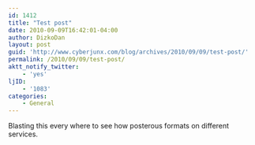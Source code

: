 ```yaml
---
id: 1412
title: "Test post"
date: 2010-09-09T16:42:01-04:00
author: DizkoDan
layout: post
guid: 'http://www.cyberjunx.com/blog/archives/2010/09/09/test-post/'
permalink: /2010/09/09/test-post/
aktt_notify_twitter:
    - 'yes'
ljID:
    - '1083'
categories:
    - General
---
```


<div class="posterous_autopost">Blasting this every where to see how posterous formats on different services.

</div>